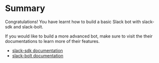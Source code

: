 # Summary

Congratulations! You have learnt how to build a basic Slack bot with slack-sdk and slack-bolt.

If you would like to build a more advanced bot, make sure to visit the their documentations to learn more of their features.

- [slack-sdk documentation](https://slack.dev/python-slack-sdk/)
- [slack-bolt documentation](https://slack.dev/bolt-python/api-docs/slack_bolt/)